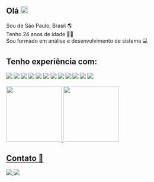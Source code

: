 <div>
 <h2>Olá <img src="https://cdn.jsdelivr.net/gh/devicons/devicon/icons/github/github-original.svg" width="20px" />
</h2>
 Sou de São Paulo, Brasil 🌎<br>
 Tenho 24 anos de idade 🧑🏼<br>
 Sou formado em análise e desenvolvimento de sistema 💻<br>
</div>

<div>
 <h2>Tenho experiência com:</h2>
    <img src="https://img.shields.io/badge/HTML5-E34F26?style=for-the-badge&logo=html5&logoColor=white" />
    <img src="https://img.shields.io/badge/CSS3-1572B6?style=for-the-badge&logo=css3&logoColor=white" />
    <img src="https://img.shields.io/badge/JavaScript-323330?style=for-the-badge&logo=javascript&logoColor=F7DF1E" />
    <img src="https://img.shields.io/badge/TypeScript-007ACC?style=for-the-badge&logo=typescript&logoColor=white" />
    <img src="https://img.shields.io/badge/React-20232A?style=for-the-badge&logo=react&logoColor=61DAFB" />
    <img src="https://img.shields.io/badge/Vue.js-35495E?style=for-the-badge&logo=vue.js&logoColor=4FC08D" />
    <img src="https://img.shields.io/badge/PHP-777BB4?style=for-the-badge&logo=php&logoColor=white" /> 
    <img src="https://img.shields.io/badge/Java-ED8B00?style=for-the-badge&logo=openjdk&logoColor=white" />
    <img src="https://img.shields.io/badge/Node.js-43853D?style=for-the-badge&logo=node.js&logoColor=white" >
    <img src="https://img.shields.io/badge/Kotlin-0095D5?&style=for-the-badge&logo=kotlin&logoColor=white" />
    <img src="https://img.shields.io/badge/Android-3DDC84?style=for-the-badge&logo=android&logoColor=white" /> 
    <img src="https://img.shields.io/badge/MySQL-00000F?style=for-the-badge&logo=mysql&logoColor=white" /> 
</div>

<br> 
<div>
  <a href="https://github.com/AlexSoftW">
  <img height="150em" src="https://github-readme-stats.vercel.app/api?username=AlexSoftW&show_icons=true&theme=tokyonight&include_all_commits=true&count_private=true"/>
  <img height="150em" src="https://github-readme-stats.vercel.app/api/top-langs/?username=AlexSoftW&layout=compact&langs_count=7&theme=tokyonight"/>
</div>

<h2>Contato 📩</h2>
<div>
 <a href="mailto:1alex.contato@gmail.com">
  <img src="https://img.shields.io/badge/Gmail-D14836?style=for-the-badge&logo=gmail&logoColor=white">
 </a>
 <a href="https://www.linkedin.com/in/alex-santiago-32a43620b/">
  <img src="https://img.shields.io/badge/LinkedIn-0077B5?style=for-the-badge&logo=linkedin&logoColor=white">
 </a>   
 <div>



